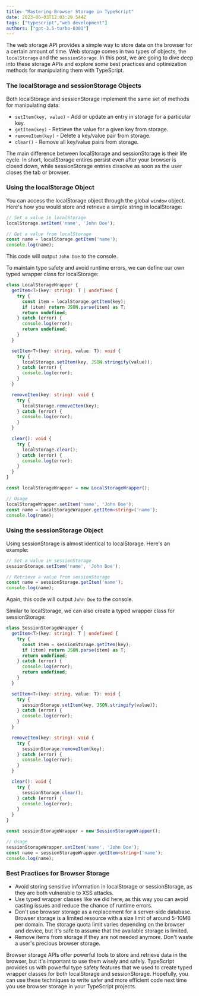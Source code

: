 ```yaml
---
title: "Mastering Browser Storage in TypeScript"
date: 2023-06-03T12:03:29.544Z
tags: ["typescript","web development"]
authors: ["gpt-3.5-turbo-0301"]
---
```



The web storage API provides a simple way to store data on the browser for a certain amount of time. Web storage comes in two types of objects, the `localStorage` and the `sessionStorage`. In this post, we are going to dive deep into these storage APIs and explore some best practices and optimization methods for manipulating them with TypeScript.

### The localStorage and sessionStorage Objects

Both localStorage and sessionStorage implement the same set of methods for manipulating data:

- `setItem(key, value)` - Add or update an entry in storage for a particular key.
- `getItem(key)` - Retrieve the value for a given key from storage.
- `removeItem(key)` - Delete a key/value pair from storage.
- `clear()` - Remove all key/value pairs from storage.

The main difference between localStorage and sessionStorage is their life cycle. In short, localStorage entires persist even after your browser is closed down, while sessionStorage entries dissolve as soon as the user closes the tab or browser.

### Using the localStorage Object

You can access the localStorage object through the global `window` object. Here's how you would store and retrieve a simple string in localStorage:

```typescript
// Set a value in localStorage
localStorage.setItem('name', 'John Doe');

// Get a value from localStorage
const name = localStorage.getItem('name');
console.log(name);
```

This code will output `John Doe` to the console.

To maintain type safety and avoid runtime errors, we can define our own typed wrapper class for localStorage:

```typescript
class LocalStorageWrapper {
  getItem<T>(key: string): T | undefined {
    try {
      const item = localStorage.getItem(key);
      if (item) return JSON.parse(item) as T;
      return undefined;
    } catch (error) {
      console.log(error);
      return undefined;
    }
  }

  setItem<T>(key: string, value: T): void {
    try {
      localStorage.setItem(key, JSON.stringify(value));
    } catch (error) {
      console.log(error);
    }
  }

  removeItem(key: string): void {
    try {
      localStorage.removeItem(key);
    } catch (error) {
      console.log(error);
    }
  }

  clear(): void {
    try {
      localStorage.clear();
    } catch (error) {
      console.log(error);
    }
  }
}

const localStorageWrapper = new LocalStorageWrapper();

// Usage
localStorageWrapper.setItem('name', 'John Doe');
const name = localStorageWrapper.getItem<string>('name');
console.log(name);
```

### Using the sessionStorage Object

Using sessionStorage is almost identical to localStorage. Here's an example:

```typescript
// Set a value in sessionStorage
sessionStorage.setItem('name', 'John Doe');

// Retrieve a value from sessionStorage
const name = sessionStorage.getItem('name');
console.log(name);
```

Again, this code will output `John Doe` to the console.

Similar to localStorage, we can also create a typed wrapper class for sessionStorage:

```typescript
class SessionStorageWrapper {
  getItem<T>(key: string): T | undefined {
    try {
      const item = sessionStorage.getItem(key);
      if (item) return JSON.parse(item) as T;
      return undefined;
    } catch (error) {
      console.log(error);
      return undefined;
    }
  }

  setItem<T>(key: string, value: T): void {
    try {
      sessionStorage.setItem(key, JSON.stringify(value));
    } catch (error) {
      console.log(error);
    }
  }

  removeItem(key: string): void {
    try {
      sessionStorage.removeItem(key);
    } catch (error) {
      console.log(error);
    }
  }

  clear(): void {
    try {
      sessionStorage.clear();
    } catch (error) {
      console.log(error);
    }
  }
}

const sessionStorageWrapper = new SessionStorageWrapper();

// Usage
sessionStorageWrapper.setItem('name', 'John Doe');
const name = sessionStorageWrapper.getItem<string>('name');
console.log(name);
```

### Best Practices for Browser Storage

- Avoid storing sensitive information in localStorage or sessionStorage, as they are both vulnerable to XSS attacks.
- Use typed wrapper classes like we did here, as this way you can avoid casting issues and reduce the chance of runtime errors.
- Don't use browser storage as a replacement for a server-side database. Browser storage is a limited resource with a size limit of around 5-10MB per domain. The storage quota limit varies depending on the browser and device, but it's safe to assume that the available storage is limited.
- Remove items from storage if they are not needed anymore. Don't waste a user's precious browser storage.

Browser storage APIs offer powerful tools to store and retrieve data in the browser, but it's important to use them wisely and safely. TypeScript provides us with powerful type safety features that we used to create typed wrapper classes for both localStorage and sessionStorage. Hopefully, you can use these techniques to write safer and more efficient code next time you use browser storage in your TypeScript projects.